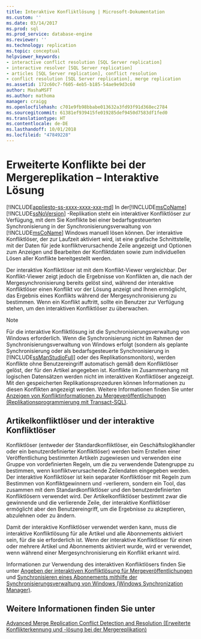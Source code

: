 ```yaml
---
title: Interaktive Konfliktlösung | Microsoft-Dokumentation
ms.custom: ''
ms.date: 03/14/2017
ms.prod: sql
ms.prod_service: database-engine
ms.reviewer: ''
ms.technology: replication
ms.topic: conceptual
helpviewer_keywords:
- interactive conflict resolution [SQL Server replication]
- interactive resolver [SQL Server replication]
- articles [SQL Server replication], conflict resolution
- conflict resolution [SQL Server replication], merge replication
ms.assetid: 172c60c7-f605-4eb5-b185-54ae9e9d3c60
author: MashaMSFT
ms.author: mathoma
manager: craigg
ms.openlocfilehash: c701e9fb98bbabe013632a3fd93f91d368ec2784
ms.sourcegitcommit: 61381ef939415fe019285def9450d7583df1fed0
ms.translationtype: HT
ms.contentlocale: de-DE
ms.lasthandoff: 10/01/2018
ms.locfileid: "47849228"
---
```

# <a name="advanced-merge-replication-conflict---interactive-resolution"></a>Erweiterte Konflikte bei der Mergereplikation – Interaktive Lösung
[!INCLUDE[appliesto-ss-xxxx-xxxx-xxx-md](../../../includes/appliesto-ss-xxxx-xxxx-xxx-md.md)]
  In der[!INCLUDE[msCoName](../../../includes/msconame-md.md)] [!INCLUDE[ssNoVersion](../../../includes/ssnoversion-md.md)] -Replikation steht ein interaktiver Konfliktlöser zur Verfügung, mit dem Sie Konflikte bei einer bedarfsgesteuerten Synchronisierung in der Synchronisierungsverwaltung von [!INCLUDE[msCoName](../../../includes/msconame-md.md)] Windows manuell lösen können. Der interaktive Konfliktlöser, der zur Laufzeit aktiviert wird, ist eine grafische Schnittstelle, mit der Daten für jede konfliktverursachende Zeile angezeigt und Optionen zum Anzeigen und Bearbeiten der Konfliktdaten sowie zum individuellen Lösen aller Konflikte bereitgestellt werden.  
  
 Der interaktive Konfliktlöser ist mit dem Konflikt-Viewer vergleichbar. Der Konflikt-Viewer zeigt jedoch die Ergebnisse von Konflikten an, die nach der Mergesynchronisierung bereits gelöst sind, während der interaktive Konfliktlöser einen Konflikt vor der Lösung anzeigt und Ihnen ermöglicht, das Ergebnis eines Konflikts während der Mergesynchronisierung zu bestimmen. Wenn ein Konflikt auftritt, sollte ein Benutzer zur Verfügung stehen, um den interaktiven Konfliktlöser zu überwachen.  
  
> [!NOTE]  
>  Für die interaktive Konfliktlösung ist die Synchronisierungsverwaltung von Windows erforderlich. Wenn die Synchronisierung nicht im Rahmen der Synchronisierungsverwaltung von Windows erfolgt (sondern als geplante Synchronisierung oder als bedarfsgesteuerte Synchronisierung in [!INCLUDE[ssManStudioFull](../../../includes/ssmanstudiofull-md.md)] oder des Replikationsmonitors), werden Konflikte ohne Benutzereingriff automatisch gemäß dem Konfliktlöser gelöst, der für den Artikel angegeben ist. Konflikte im Zusammenhang mit logischen Datensätzen werden nicht im interaktiven Konfliktlöser angezeigt. Mit den gespeicherten Replikationsprozeduren können Informationen zu diesen Konflikten angezeigt werden. Weitere Informationen finden Sie unter [Anzeigen von Konfliktinformationen zu Mergeveröffentlichungen &#40;Replikationsprogrammierung mit Transact-SQL&#41;](../../../relational-databases/replication/view-conflict-information-for-merge-publications.md).  
  
## <a name="article-resolvers-and-the-interactive-resolver"></a>Artikelkonfliktlöser und der interaktive Konfliktlöser  
 Konfliktlöser (entweder der Standardkonfliktlöser, ein Geschäftslogikhandler oder ein benutzerdefinierter Konfliktlöser) werden beim Erstellen einer Veröffentlichung bestimmten Artikeln zugewiesen und verwenden eine Gruppe von vordefinierten Regeln, um die zu verwendende Datengruppe zu bestimmen, wenn konfliktverursachende Zeilendaten eingegeben werden. Der interaktive Konfliktlöser ist kein separater Konfliktlöser mit Regeln zum Bestimmen von Konfliktgewinnern und -verlierern, sondern ein Tool, das zusammen mit dem Standardkonfliktlöser und den benutzerdefinierten Konfliktlösern verwendet wird. Der Artikelkonfliktlöser bestimmt zwar die gewinnende und die verlierende Zeile, der interaktive Konfliktlöser ermöglicht aber den Benutzereingriff, um die Ergebnisse zu akzeptieren, abzulehnen oder zu ändern.  
  
 Damit der interaktive Konfliktlöser verwendet werden kann, muss die interaktive Konfliktlösung für alle Artikel und alle Abonnements aktiviert sein, für die sie erforderlich ist. Wenn der interaktive Konfliktlöser für einen oder mehrere Artikel und Abonnements aktiviert wurde, wird er verwendet, wenn während einer Mergesynchronisierung ein Konflikt erkannt wird.  
  
 Informationen zur Verwendung des interaktiven Konfliktlösers finden Sie unter [Angeben der interaktiven Konfliktlösung für Mergeveröffentlichungen](../../../relational-databases/replication/publish/specify-interactive-conflict-resolution-for-merge-articles.md) und [Synchronisieren eines Abonnements mithilfe der Synchronisierungsverwaltung von Windows &#40;Windows Synchronization Manager&#41;](../../../relational-databases/replication/synchronize-a-subscription-using-windows-synchronization-manager.md).  
  
## <a name="see-also"></a>Weitere Informationen finden Sie unter  
 [Advanced Merge Replication Conflict Detection and Resolution (Erweiterte Konflikterkennung und -lösung bei der Mergereplikation)](../../../relational-databases/replication/merge/advanced-merge-replication-conflict-detection-and-resolution.md)  
  
  
